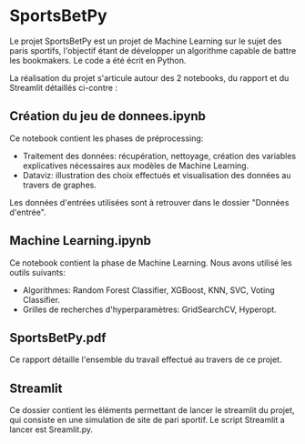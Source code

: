 # SportsBetPy
Le projet SportsBetPy est un projet de Machine Learning sur le sujet des paris sportifs, l'objectif étant de développer un algorithme capable de battre les bookmakers.
Le code a été écrit en Python.

La réalisation du projet s'articule autour des 2 notebooks, du rapport et du Streamlit détaillés ci-contre :

## Création du jeu de donnees.ipynb
Ce notebook contient les phases de préprocessing: 
  - Traitement des données: récupération, nettoyage, création des variables explicatives nécessaires aux modèles de Machine Learning.
  - Dataviz: illustration des choix effectués et visualisation des données au travers de graphes.

Les données d'entrées utilisées sont à retrouver dans le dossier "Données d'entrée".

## Machine Learning.ipynb
Ce notebook contient la phase de Machine Learning. Nous avons utilisé les outils suivants:
  - Algorithmes: Random Forest Classifier, XGBoost, KNN, SVC, Voting Classifier.
  - Grilles de recherches d'hyperparamètres: GridSearchCV, Hyperopt.

## SportsBetPy.pdf
Ce rapport détaille l'ensemble du travail effectué au travers de ce projet.

## Streamlit
Ce dossier contient les éléments permettant de lancer le streamlit du projet, qui consiste en une simulation de site de pari sportif. Le script Streamlit a lancer est Sreamlit.py.

